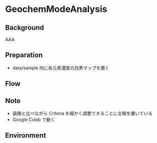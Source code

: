 # GeochemModeAnalysis

<!-- 
## Citation
AAA
-->

## Background
AAA

## Preparation
- data/sample 内に各元素濃度の白黒マップを置く

## Flow


## Note
- 画像と比べながら Criteria を細かく調整できることに主眼を置いている
- Google Colab で動く

## Environment
